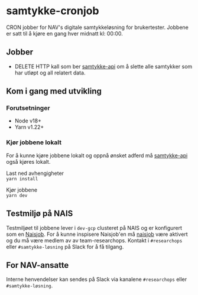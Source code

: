 # samtykke-cronjob
CRON jobber for NAV's digitale samtykkeløsning for brukertester. Jobbene er satt til å kjøre en gang hver midnatt kl: 00:00. 

## Jobber
- DELETE HTTP kall som ber [samtykke-api](https://github.com/navikt/samtykke-api) om å slette alle samtykker som har utløpt og all relatert data.

## Kom i gang med utvikling

### Forutsetninger
- Node v18+
- Yarn v1.22+

### Kjør jobbene lokalt
For å kunne kjøre jobbene lokalt og oppnå ønsket adferd må [samtykke-api](https://github.com/navikt/samtykke-api) også kjøres lokalt.

Last ned avhengigheter \
`yarn install`

Kjør jobbene \
`yarn dev`

## Testmiljø på NAIS
Testmiljøet til jobbene lever i `dev-gcp` clusteret på NAIS og er konfigurert som en [Naisjob](https://doc.nais.io/naisjob/?h=naisjo). For å kunne inspisere Naisjob'en må [naisjob](https://doc.nais.io/device/?h=naisde) være aktivert og du må være medlem av av team-researchops. Kontakt i `#researchops` eller `#samtykke-løsning` på Slack for å få tilgang.

## For NAV-ansatte
Interne henvendelser kan sendes på Slack via kanalene `#researchops` eller `#samtykke-løsning`.